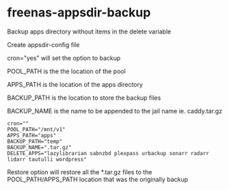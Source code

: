 # freenas-appsdir-backup
Backup apps directory without items in the delete variable

Create appsdir-config file

cron="yes" will set the option to backup

POOL_PATH is the the location of the pool

APPS_PATH is the location of the apps directory

BACKUP_PATH is the location to store the backup files

BACKUP_NAME is the name to be appended to the jail name ie. caddy.tar.gz


```
cron=""
POOL_PATH="/mnt/v1"
APPS_PATH="apps"
BACKUP_PATH="temp"
BACKUP_NAME=".tar.gz"
DELETE_APPS="lazylibrarian sabnzbd plexpass urbackup sonarr radarr lidarr tautulli wordpress"
```

Restore option will restore all the *.tar.gz files to the POOL_PATH/APPS_PATH location that was the originally backup
